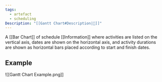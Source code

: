 ```yaml
---
tags:
  - artefact
  - scheduling
Description: "[[Gantt Chart#Description|📝]]"
---
```

A [[Bar Chart]] of schedule [[Information]] where activities are listed on the vertical axis, dates are shown on the horizontal axis, and activity durations are shown as horizontal bars placed according to start and finish dates.
## Example
![[Gantt Chart Example.png]]